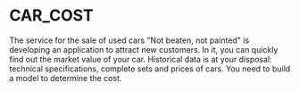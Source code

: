 # CAR_COST
The service for the sale of used cars "Not beaten, not painted" is developing an application to attract new customers. In it, you can quickly find out the market value of your car. Historical data is at your disposal: technical specifications, complete sets and prices of cars. You need to build a model to determine the cost.
